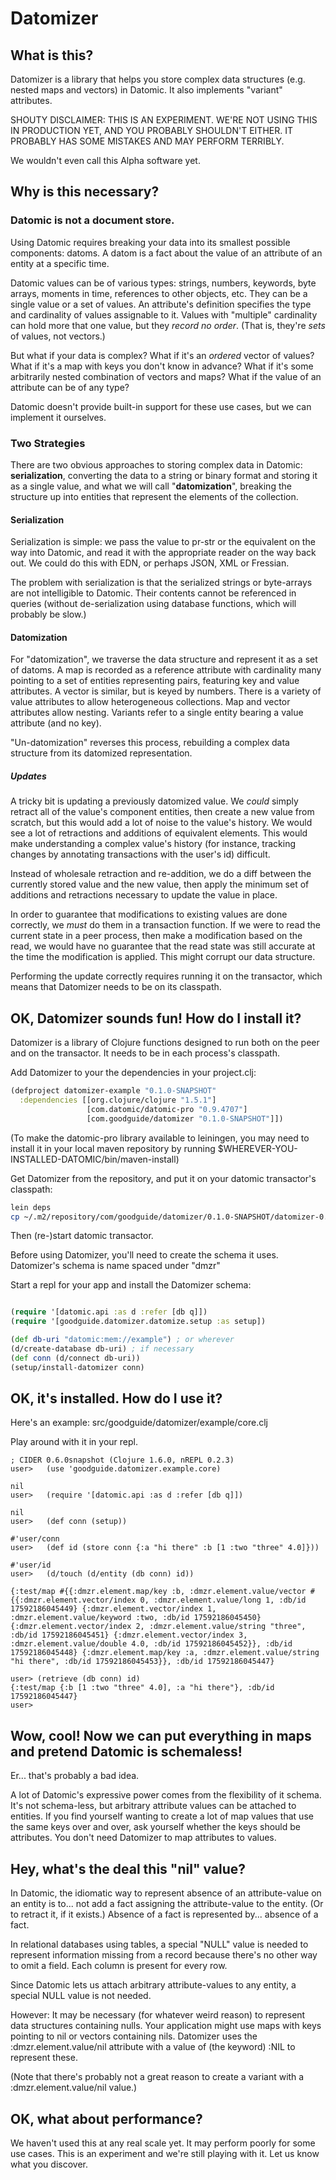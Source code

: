 # Datomizer

## What is this?

Datomizer is a library that helps you store complex data structures
(e.g. nested maps and vectors) in Datomic.  It also implements "variant"
attributes.

SHOUTY DISCLAIMER: THIS IS AN EXPERIMENT.  WE'RE NOT USING THIS IN
PRODUCTION YET, AND YOU PROBABLY SHOULDN'T EITHER.  IT PROBABLY HAS SOME
MISTAKES AND MAY PERFORM TERRIBLY.

We wouldn't even call this Alpha software yet.

## Why is this necessary?

### Datomic is not a document store.

Using Datomic requires breaking your data into its smallest possible
components: datoms.  A datom is a fact about the value of an attribute
of an entity at a specific time.

Datomic values can be of various types: strings, numbers, keywords, byte
arrays, moments in time, references to other objects, etc.  They can be
a single value or a set of values.  An attribute's definition specifies
the type and cardinality of values assignable to it.  Values with
"multiple" cardinality can hold more that one value, but they *record no
order*.  (That is, they're *sets* of values, not vectors.)

But what if your data is complex?  What if it's an *ordered* vector of
values?  What if it's a map with keys you don't know in advance?  What
if it's some arbitrarily nested combination of vectors and maps?  What
if the value of an attribute can be of any type?

Datomic doesn't provide built-in support for these use cases, but we can
implement it ourselves.

### Two Strategies

There are two obvious approaches to storing complex data in Datomic:
**serialization**, converting the data to a string or binary format and
storing it as a single value, and what we will call "**datomization**",
breaking the structure up into entities that represent the elements of
the collection.

#### Serialization

Serialization is simple: we pass the value to pr-str or the equivalent on
the way into Datomic, and read it with the appropriate reader on the way
back out.  We could do this with EDN, or perhaps JSON, XML or Fressian.

The problem with serialization is that the serialized strings or
byte-arrays are not intelligible to Datomic.  Their contents cannot be
referenced in queries (without de-serialization using database
functions, which will probably be slow.)

#### Datomization

For "datomization", we traverse the data structure and represent it as a
set of datoms.  A map is recorded as a reference attribute with
cardinality many pointing to a set of entities representing pairs,
featuring key and value attributes.  A vector is similar, but is keyed by
numbers.  There is a variety of value attributes to allow heterogeneous
collections.  Map and vector attributes allow nesting.  Variants refer
to a single entity bearing a value attribute (and no key).

"Un-datomization" reverses this process, rebuilding a complex data
structure from its datomized representation.

##### Updates

A tricky bit is updating a previously datomized value.  We *could*
simply retract all of the value's component entities, then create a new
value from scratch, but this would add a lot of noise to the value's
history.  We would see a lot of retractions and additions of equivalent
elements.  This would make understanding a complex value's history (for
instance, tracking changes by annotating transactions with the user's
id) difficult.  

Instead of wholesale retraction and re-addition, we do a diff between
the currently stored value and the new value, then apply the minimum set
of additions and retractions necessary to update the value in place.

In order to guarantee that modifications to existing values are done
correctly, we *must* do them in a transaction function.  If we were to
read the current state in a peer process, then make a modification based
on the read, we would have no guarantee that the read state was still
accurate at the time the modification is applied.  This might corrupt
our data structure.

Performing the update correctly requires running it on the transactor,
which means that Datomizer needs to be on its classpath.

## OK, Datomizer sounds fun!  How do I install it?

Datomizer is a library of Clojure functions designed to run both on the
peer and on the transactor.  It needs to be in each process's classpath.

Add Datomizer to your the dependencies in your project.clj:

```clojure
(defproject datomizer-example "0.1.0-SNAPSHOT"
  :dependencies [[org.clojure/clojure "1.5.1"]
                 [com.datomic/datomic-pro "0.9.4707"]
                 [com.goodguide/datomizer "0.1.0-SNAPSHOT"]])
```

(To make the datomic-pro library available to leiningen, you may need to install it in your local maven repository by running $WHEREVER-YOU-INSTALLED-DATOMIC/bin/maven-install) 

Get Datomizer from the repository, and put it on your datomic transactor's classpath:

```bash
lein deps
cp ~/.m2/repository/com/goodguide/datomizer/0.1.0-SNAPSHOT/datomizer-0.1.0-SNAPSHOT.jar $WHEREVER-YOU-INSTALLED-DATOMIC/lib/
```

Then (re-)start datomic transactor.

Before using Datomizer, you'll need to create the schema it uses.
Datomizer's schema is name spaced under "dmzr"

Start a repl for your app and install the Datomizer schema:

```clojure

(require '[datomic.api :as d :refer [db q]])
(require '[goodguide.datomizer.datomize.setup :as setup])

(def db-uri "datomic:mem://example") ; or wherever
(d/create-database db-uri) ; if necessary
(def conn (d/connect db-uri))
(setup/install-datomizer conn)

```

## OK, it's installed.  How do I use it?

Here's an example: src/goodguide/datomizer/example/core.clj

Play around with it in your repl.

```
; CIDER 0.6.0snapshot (Clojure 1.6.0, nREPL 0.2.3)
user>   (use 'goodguide.datomizer.example.core)

nil
user>   (require '[datomic.api :as d :refer [db q]])

nil
user>   (def conn (setup))

#'user/conn
user>   (def id (store conn {:a "hi there" :b [1 :two "three" 4.0]}))

#'user/id
user>   (d/touch (d/entity (db conn) id))

{:test/map #{{:dmzr.element.map/key :b, :dmzr.element.value/vector #{{:dmzr.element.vector/index 0, :dmzr.element.value/long 1, :db/id 17592186045449} {:dmzr.element.vector/index 1, :dmzr.element.value/keyword :two, :db/id 17592186045450} {:dmzr.element.vector/index 2, :dmzr.element.value/string "three", :db/id 17592186045451} {:dmzr.element.vector/index 3, :dmzr.element.value/double 4.0, :db/id 17592186045452}}, :db/id 17592186045448} {:dmzr.element.map/key :a, :dmzr.element.value/string "hi there", :db/id 17592186045453}}, :db/id 17592186045447}

user> (retrieve (db conn) id)
{:test/map {:b [1 :two "three" 4.0], :a "hi there"}, :db/id 17592186045447}
user> 
```

## Wow, cool!  Now we can put everything in maps and pretend Datomic is schemaless!

Er... that's probably a bad idea.

A lot of Datomic's expressive power comes from the flexibility of it
schema.  It's not schema-less, but arbitrary attribute values can be
attached to entities.  If you find yourself wanting to create a lot of
map values that use the same keys over and over, ask yourself whether
the keys should be attributes.  You don't need Datomizer to map
attributes to values.

## Hey, what's the deal this "nil" value?

In Datomic, the idiomatic way to represent absence of an attribute-value
on an entity is to... not add a fact assigning the attribute-value to
the entity.  (Or to retract it, if it exists.)  Absence of a fact is
represented by... absence of a fact.

In relational databases using tables, a special "NULL" value is needed
to represent information missing from a record because there's no other
way to omit a field.  Each column is present for every row.

Since Datomic lets us attach arbitrary attribute-values to any entity, a
special NULL value is not needed.

However: It may be necessary (for whatever weird reason) to represent
data structures containing nulls.  Your application might use maps with
keys pointing to nil or vectors containing nils.  Datomizer uses the
:dmzr.element.value/nil attribute with a value of (the keyword) :NIL to
represent these.

(Note that there's probably not a great reason to create a variant with a
:dmzr.element.value/nil value.)

## OK, what about performance?

We haven't used this at any real scale yet.  It may perform poorly for some
use cases.  This is an experiment and we're still playing with it.  Let
us know what you discover.
